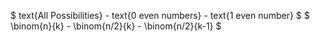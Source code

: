 $ text{All Possibilities} - text{0 even numbers} - text{1 even number} $
$ \binom{n}{k} - \binom{n/2}{k} - \binom{n/2}{k-1} $

